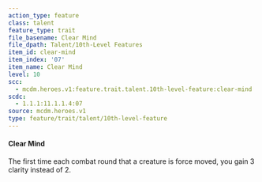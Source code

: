```yaml
---
action_type: feature
class: talent
feature_type: trait
file_basename: Clear Mind
file_dpath: Talent/10th-Level Features
item_id: clear-mind
item_index: '07'
item_name: Clear Mind
level: 10
scc:
  - mcdm.heroes.v1:feature.trait.talent.10th-level-feature:clear-mind
scdc:
  - 1.1.1:11.1.1.4:07
source: mcdm.heroes.v1
type: feature/trait/talent/10th-level-feature
---
```


#### Clear Mind

The first time each combat round that a creature is force moved, you gain 3 clarity instead of 2.
